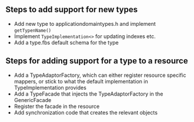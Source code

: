 ## Steps to add support for new types
* Add new type to applicationdomaintypes.h and implement `getTypenName()`
* Implement `TypeImplementation<>` for updating indexes etc.
* Add a type.fbs default schema for the type

## Steps for adding support for a type to a resource
* Add a TypeAdaptorFactory, which can either register resource specific mappers, or stick to what the default implementation in TypeImplementation provides
* Add a TypeFacade that injects the TypeAdaptorFactory in the GenericFacade
* Register the facade in the resource
* Add synchronization code that creates the relevant objects

